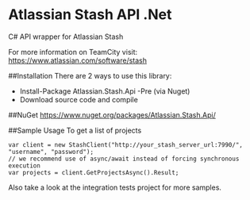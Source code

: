 Atlassian Stash API .Net
=================

C# API wrapper for Atlassian Stash

For more information on TeamCity visit: https://www.atlassian.com/software/stash


##Installation
There are 2 ways to use this library:

* Install-Package Atlassian.Stash.Api -Pre (via Nuget)
* Download source code and compile
 
##NuGet
https://www.nuget.org/packages/Atlassian.Stash.Api/

##Sample Usage
To get a list of projects

    var client = new StashClient("http://your_stash_server_url:7990/", "username", "password");
	// we recommend use of async/await instead of forcing synchronous execution
    var projects = client.GetProjectsAsync().Result;
	
Also take a look at the integration tests project for more samples.
